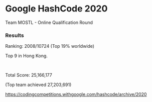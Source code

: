 # Google HashCode 2020
Team MOSTL - Online Qualification Round
### Results
Ranking: 2008/10724 (Top 19% worldwide)

Top 9 in Hong Kong.

<br/>

Total Score: 25,166,177

(Top team achieved 27,203,691)

https://codingcompetitions.withgoogle.com/hashcode/archive/2020
